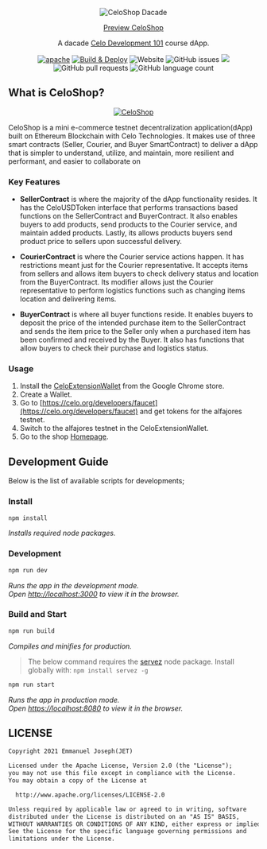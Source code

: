 <p align="center">
  <img src="https://i.ibb.co/tD3MC3f/celoshop.png" alt="CeloShop Dacade"/>
</p>

<p align="center">
  <a href="https://emmanueljet.github.io/celoshop-dacade" target="_blank">Preview CeloShop</a>
</p>

<p align="center">
  A dacade <a href="https://dacade.org/communities/celo-development-101" target="_blank">Celo Development 101</a> course dApp.
</p>

<p align="center">
<a href="https://opensource.org/licenses/Apache-2.0"><img alt="apache" src="https://img.shields.io/badge/License-Apache%202.0-blue.svg"></a>
<a href="https://github.com/emmanuelJet/celoshop-dacade/actions/workflows/build_and_deploy.yml"><img alt="Build & Deploy" src="https://github.com/emmanuelJet/celoshop-dacade/actions/workflows/build_and_deploy.yml/badge.svg?branch=main"></a>
<img alt="Website" src="https://img.shields.io/website?down_color=red&down_message=Offiline&label=CeloShop&up_color=green&up_message=Online&url=https%3A%2F%2Femmanueljet.github.io%2Fceloshop-dacade">
<img alt="GitHub issues" src="https://img.shields.io/github/issues/emmanuelJet/celoshop-dacade">
<img src="https://img.shields.io/badge/PRs-welcome-brightgreen.svg?style=flat">
<img alt="GitHub pull requests" src="https://img.shields.io/github/issues-pr/emmanueljet/celoshop-dacade">
<img alt="GitHub language count" src="https://img.shields.io/github/languages/count/emmanuelJet/celoshop-dacade">
</p>

## What is CeloShop?

<p align="center">
  <a href="https://emmanueljet.github.io/celoshop-dacade" target="_blank"><img src="https://i.ibb.co/7KrPmFJ/CeloShop.png" alt="CeloShop"></a>
</p>

CeloShop is a mini e-commerce testnet decentralization application(dApp) built on Ethereum Blockchain with Celo Technologies. It makes use of three smart contracts (Seller, Courier, and Buyer SmartContract) to deliver a dApp that is simpler to understand, utilize, and maintain, more resilient and performant, and easier to collaborate on

### Key Features

* **SellerContract** is where the majority of the dApp functionality resides. It has the CeloUSDToken interface that performs transactions based functions on the SellerContract and BuyerContract. It also enables buyers to add products, send products to the Courier service, and maintain added products. Lastly, its allows products buyers send product price to sellers upon successful delivery.

* **CourierContract** is where the Courier service actions happen. It has restrictions meant just for the Courier representative. It accepts items from sellers and allows item buyers to check delivery status and location from the BuyerContract. Its modifier allows just the Courier representative to perform logistics functions such as changing items location and delivering items.

* **BuyerContract** is where all buyer functions reside. It enables buyers to deposit the price of the intended purchase item to the SellerContract and sends the item price to the Seller only when a purchased item has been confirmed and received by the Buyer. It also has functions that allow buyers to check their purchase and logistics status.

### Usage

1. Install the [CeloExtensionWallet](https://chrome.google.com/webstore/detail/celoextensionwallet/kkilomkmpmkbdnfelcpgckmpcaemjcdh?hl=en) from the Google Chrome store.
2. Create a Wallet.
3. Go to [https://celo.org/developers/faucet](https://celo.org/developers/faucet) and get tokens for the alfajores testnet.
4. Switch to the alfajores testnet in the CeloExtensionWallet.
5. Go to the shop [Homepage](https://emmanueljet.github.io/celoshop-dacade).

## Development Guide

Below is the list of available scripts for developments;

### Install

```bash
npm install
```

*Installs required node packages.*

### Development

```bash
npm run dev
```

*Runs the app in the development mode.\
Open [http://localhost:3000](http://localhost:3000) to view it in the browser.*

### Build and Start

```bash
npm run build
```

*Compiles and minifies for production.*

> The below command requires the [servez](https://www.npmjs.com/package/servez) node package. Install globally with: ```npm install servez -g```

```bash
npm run start
```

*Runs the app in production mode.\
Open [https://localhost:8080](https://localhost:8080) to view it in the browser.*

## LICENSE

```md
Copyright 2021 Emmanuel Joseph(JET)

Licensed under the Apache License, Version 2.0 (the "License");
you may not use this file except in compliance with the License.
You may obtain a copy of the License at

  http://www.apache.org/licenses/LICENSE-2.0

Unless required by applicable law or agreed to in writing, software
distributed under the License is distributed on an "AS IS" BASIS,
WITHOUT WARRANTIES OR CONDITIONS OF ANY KIND, either express or implied.
See the License for the specific language governing permissions and
limitations under the License.
```
